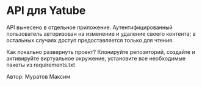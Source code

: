 # API для Yatube

API вынесено в отдельное приложение. Аутентифицированный пользователь авторизован на изменение и удаление своего контента; в остальных случаях доступ предоставляется только для чтения.

Как локально развернуть проект?
Клонируйте репозиторий, создайте и активируйте виртуальное окружение, установите все необходимые пакеты из requirements.txt

Автор: Муратов Максим